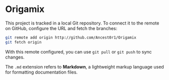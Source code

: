# Origamix

This project is tracked in a local Git repository. To connect it to the remote on GitHub, configure the URL and fetch the branches:

```bash
git remote add origin http://github.com/Ancest0r1/Origamix
git fetch origin
```

With this remote configured, you can use `git pull` or `git push` to sync changes.

The `.md` extension refers to **Markdown**, a lightweight markup language used for formatting documentation files.
